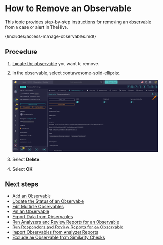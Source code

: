 # How to Remove an Observable

This topic provides step-by-step instructions for removing an [observable](about-observables.md) from a case or alert in TheHive.

{!includes/access-manage-observables.md!}

<h2>Procedure</h2>

1. [Locate the observable](../search-for-cases/find-an-observable.md) you want to remove.

2. In the observable, select :fontawesome-solid-ellipsis:.

    ![Observable actions](../../../../images/user-guides/analyst-corner/cases/observable-actions.png)

3. Select **Delete**.

4. Select **OK**.

<h2>Next steps</h2>

* [Add an Observable](add-an-observable.md)
* [Update the Status of an Observable](update-an-observable-status.md)
* [Edit Multiple Observables](edit-multiple-observables.md)
* [Pin an Observable](pin-an-observable.md)
* [Export Data from Observables](export-data-observables.md)
* [Run Analyzers and Review Reports for an Observable](run-analyzers-on-an-observable.md)
* [Run Responders and Review Reports for an Observable](run-responders-on-an-observable.md)
* [Import Observables from Analyzer Reports](import-observables-from-analyzer-reports.md)
* [Exclude an Observable from Similarity Checks](exclude-an-observable-from-similarity-checks.md)